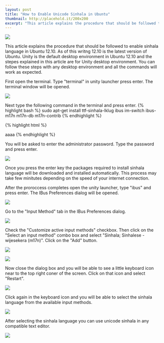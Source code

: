 ```yaml
---
layout: post
title: "How to Enable Unicode Sinhala in Ubuntu"
thumbnail: http://placehold.it/200x200
excerpt: "This article explains the procedure that should be followed to enable sinhala language in Ubuntu 12.10. As of this writng 12.10 is the latest version of Ubuntu. Unity is the default desktop environment in Ubuntu 12.10 and the stepes explained in this article are for Unity desktop environment."
---
```


<p class="post-image-p">
	<img src="/images/posts/enable-sinhala-in-ubuntu/sinhala_language.png" class="img-polaroid">
</p>
<p>This article explains the procedure that should be followed to enable sinhala language in Ubuntu 12.10. As of this writng 12.10 is the latest version of Ubuntu. Unity is the default desktop environment in Ubuntu 12.10 and the stepes explained in this article are for Unity desktop environment. You can follow these steps with any desktop environment and all the commands will work as expected.</p>
<p>First open the terminal. Type "terminal" in unity launcher press enter. The terminal window will be opened.</p>
<p class="post-image-p">
	<img src="/images/posts/enable-sinhala-in-ubuntu/1_open_terminal.png" class="img-polaroid">
</p>
<p>Next type the following command in the terminal and press enter.
{% highlight bash %}
sudo apt-get install ttf-sinhala-lklug ibus im-switch ibus-m17n m17n-db m17n-contrib
{% endhighlight %}

{% highlight html %}
<html><body>aaaa</body></html>
{% endhighlight %}

You will be asked to enter the administrator password. Type the password and press enter.</p>
<p class="post-image-p">
	<img src="/images/posts/enable-sinhala-in-ubuntu/2_terminal.png" class="img-polaroid">
</p>
<p>Once you press the enter key the packages required to install sinhala language will be downloaded and installed automatically. This process may take few minitutes depending on the speed of your internet connection.</p>
<p>After the proroccess completes open the unity launcher, type "ibus" and press enter. The IBus Preferences dialog will be opened.</p>
<p class="post-image-p">
	<img src="/images/posts/enable-sinhala-in-ubuntu/3_ibus.png" class="img-polaroid">
</p>
<p>Go to the "Input Method" tab in the IBus Preferences dialog.</p>
<p class="post-image-p">
	<img src="/images/posts/enable-sinhala-in-ubuntu/4_ibus_input_method_tab.png" class="img-polaroid">
</p>
<p>Check the "Customize active input methods" checkbox. Then click on the "Select an input method" combo box and select "Sinhala; Sinhalese - wijesekera (m17n)". Click on the "Add" button.</p>
<p class="post-image-p">
	<img src="/images/posts/enable-sinhala-in-ubuntu/5_ibus_select_sinhala.png" class="img-polaroid">
</p>
<p class="post-image-p">
	<img src="/images/posts/enable-sinhala-in-ubuntu/6_after_selecting_sinhala.png" class="img-polaroid">
</p>
<p>Now close the dialog box and you will be able to see a little keyboard icon near to the top right coner of the screen. Click on that icon and select "Restart". </p>
<p class="post-image-p">
	<img src="/images/posts/enable-sinhala-in-ubuntu/7_ibus_icon.png" class="img-polaroid">
</p>
<p>Click again in the keyboard icon and you will be able to select the sinhala language from the available input methods. </p>
<p class="post-image-p">
	<img src="/images/posts/enable-sinhala-in-ubuntu/8_ibus_icon_select_sinhala.png" class="img-polaroid">
</p>
<p>After selecting the sinhala language you can use unicode sinhala in any compatible text editor.</p>
<p class="post-image-p">
	<img src="/images/posts/enable-sinhala-in-ubuntu/9_sinhala_typing.png" class="img-polaroid">
</p>
